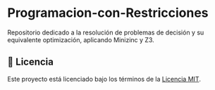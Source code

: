 # Programacion-con-Restricciones
Repositorio dedicado a la resolución de problemas de decisión y su equivalente optimización, aplicando Minizinc y Z3.

## 📝 Licencia

Este proyecto está licenciado bajo los términos de la [Licencia MIT](LICENSE).
